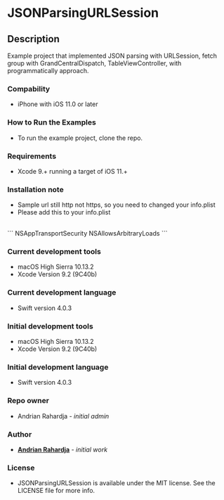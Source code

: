 # JSONParsingURLSession

## Description
Example project that implemented JSON parsing with URLSession, fetch group with GrandCentralDispatch, TableViewController, with programmatically approach.

### Compability
- iPhone with iOS 11.0 or later

### How to Run the Examples
- To run the example project, clone the repo.

### Requirements
- Xcode 9.+ running a target of iOS 11.+

### Installation note
- Sample url still http not https, so you need to changed your info.plist
- Please add this to your info.plist
 <br>
 ```
<key>NSAppTransportSecurity</key>
<dict>
  <!--Include to allow all connections (DANGER)-->
  <key>NSAllowsArbitraryLoads</key>
      <true/>
</dict>
```

### Current development tools

- macOS High Sierra 10.13.2
- Xcode Version 9.2 (9C40b)

### Current development language

- Swift version 4.0.3

### Initial development tools

- macOS High Sierra 10.13.2
- Xcode Version 9.2 (9C40b)

### Initial development language

- Swift version 4.0.3

### Repo owner

- Andrian Rahardja - *initial admin*

### Author
- [**Andrian Rahardja**](https://www.linkedin.com/in/andrian-rahardja-892964119) - *initial work*

### License

- JSONParsingURLSession is available under the MIT license. See the LICENSE file for more info.